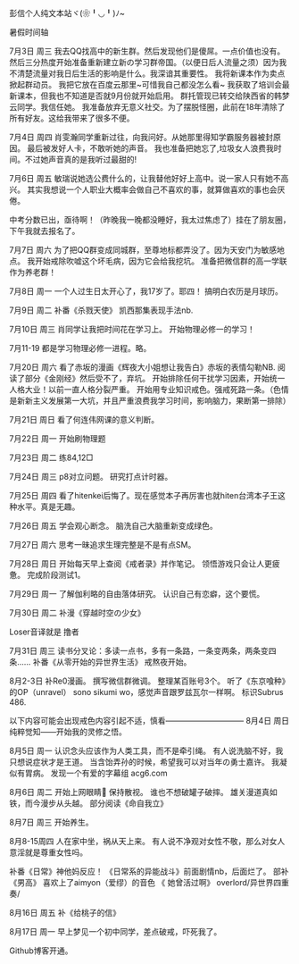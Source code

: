 

彭信个人纯文本站ヾ(❀╹◡╹)ﾉ~

暑假时间轴

7月3日 周三
我去QQ找高中的新生群。然后发现他们是傻屌。一点价值也没有。
然后三分热度开始准备重新建立新の学习群帝国。（以便日后人流量之须）因为我不清楚流量对我日后生活的影响是什么。我深谙其重要性。
我将新课本作为卖点掀起群动员。
我把它放在百度云那里~可惜我自己都没怎么看~
我获取了培训会最新课本，但我也不知道是否就9月份就开始启用。
群托管现已转交给陕西省的韩梦云同学。我信任她。
我准备放弃无意义社交。为了摆脱怪圈，此前在18年清除了所有好友。这给我带来了很多不便。

7月4日 周四
肖雯瀚同学重新过往，向我问好。从她那里得知学霸服务器被封原因。
最后被发好人卡，不敢听她的声音。
我也准备把她忘了,垃圾女人浪费我时间。不过她声音真的是我听过最甜的!

7月6日 周五
敏瑞说她选公费什么的，让我替他好好上高中。说一家人只有她不高兴。
其实我想说一个人职业大概率会做自己不喜欢的事，就算做喜欢的事也会厌倦。

中考分数已出，亟待啊！（昨晚我一晚都没睡好，我太过焦虑了）挂在了朋友圈，下午我就去报名了。

7月7日 周六
为了把QQ群变成同城群，至尊地标都弄没了。因为天安门为敏感地点。
我开始戒除吹嘘这个坏毛病，因为它会给我挖坑。
准备把微信群的高一学联作为养老群！

7月8日 周一
一个人过生日太开心了，我17岁了。耶四！
搞明白农历是月球历。

7月9日 周二
补番《杀戮天使》
凯西那集表现手法nb.

7月10日 周三
肖同学让我把时间花在学习上。
开始物理必修一的学习！

7月11-19
都是学习物理必修一进程。略。

7月20日 周六
看了赤坂的漫画《辉夜大小姐想让我告白》赤坂的表情勾勒NB.
阅读了部分《金刚经》然后受不了，弃坑。
开始排除任何干扰学习因素，开始统一人格大业！以前一直人格分裂严重。
开始用专业知识戒色。强戒死路一条。（色情是新新主义发展第一大坑，并且严重浪费我学习时间，影响脑力，果断第一排除）

7月21日 周日
看了何连伟网课的意义判断。

7月22日 周一
开始刷物理题

7月23日 周二
练84,12□

7月24日 周三
p8对立问题。
研究打点计时器。

7月25日 周四
看了hitenkei后悔了。现在感觉本子再厉害也就hiten台湾本子王这种水平。真是无趣。

7月26日 周五
学会观心断念。
脑洗自己大脑重新变成绿色。

7月27日 周六
思考一昧追求生理完整是不是有点SM。

7月28日 周日
开始每天早上查阅《戒者录》并作笔记。
领悟游戏只会让人更疲惫。
完成阶段测试1。

7月29日 周一
了解伽利略的自由落体研究。
认识自己有恋癖，这个要慌。

7月30日 周二
补漫《穿越时空の少女》

Loser音译就是 撸者

7月31日 周三
读书分叉论：多读一点书，多有一条路，一条变两条，两条变四条……
补番《从零开始的异世界生活》
戒熬夜开始。

8月2-3日
补Re0漫画。
撰写微信群微调。
整理某百账号3个。
听了《东京喰种》的OP（unravel）
sono sikumi wo，感觉声音跟罗兹瓦尔一样啊。
标识Subrus 486.

以下内容可能会出现戒色内容引起不适，慎看——————————
8月4日 周日
纯粹觉知——开始我的灵修之悟。

8月5日 周一
认识念头应该作为人类工具，而不是牵引绳。
有人说洗脑不好，我只想说症状才是王道。
当含饴弄孙的时候，希望我可以对当年の勇士嘉许。
我凝似有胃病。
发现一个有爱的字幕组
acg6.com

8月6日 周二
开始上网眼睛👀 保持散视。
谁也不想破罐子破摔。
雄关漫道真如铁，而今漫步从头越。
部分阅读《命自我立》

8月7日 周三
开始养生。

8月8-15周四
人在家中坐，祸从天上来。
有人说不净观对女性不敬，那么对女人意淫就是尊重女性吗。

补番《日常》神他妈反应！
《日常系的异能战斗》前面剧情nb，后面烂了。
部补《男高》
喜欢上了aimyon（爱缪）的音色
《 她曾活过啊》
overlord/异世界四重奏/

8月16日 周五
补《给桃子的信》

8月17日 周一
早上梦见一个初中同学，差点破戒，吓死我了。

Github博客开通。         
